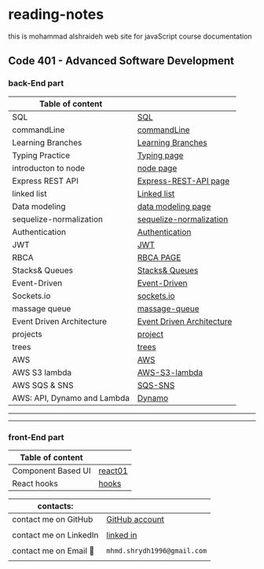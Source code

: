 # reading-notes

this is mohammad alshraideh web site for  javaScript course documentation  


## Code 401 - Advanced Software Development
### back-End part

|Table of content|  |
|--------------------|------------------|  
|  SQL  |  [SQL](./sql.md)| |  | |
|commandLine | [commandLine](./commandLine.md)| |  | |
|Learning Branches  | [Learning Branches](./learningBranches.md)| |  | |
|Typing Practice  | [Typing page](TypingPractice.md)| |  |  |
|introducton to node |[node page](./node.md)| |  |  |
|Express REST API   | [Express-REST-API page](Express-REST-API.md)| |  |  |
|linked list   | [Linked list](linked-list.md)| |  |  |
|Data modeling   | [data modeling page](DataModeling.md)| |  |   |
|sequelize-normalization|[sequelize-normalization](./sequelize-normalization.md)| |  |  |
|Authentication |[Authentication](Authentication.md) | |  |  |
|JWT  |  [JWT](./JWT.md)| |  |  |
|RBCA | [RBCA PAGE](RBCA.md)| |   |  | 
|Stacks& Queues| [Stacks& Queues](./StacksAndQueues.md) | |  |   |
|Event-Driven| [Event-Driven](/event-driven.md)| |  |   |
|Sockets.io| [sockets.io](./sockets.Io.md)|  |  |   |
|massage queue| [massage-queue](./massage-queue.md)| |  |   |
|Event Driven Architecture| [Event Driven Architecture](./EventDrivenArchitecture.md)|  |  |   |
|projects| [project](./projects.md)|   |  |   |
|trees| [trees](./trees.md)|   |  |   |
|AWS| [AWS](./AWS)|  |  |   |
|AWS S3 lambda| [AWS-S3-lambda](./AWS-S3-lambda.md)|  |  |   |
|AWS SQS & SNS| [SQS-SNS](./SQS%26SNS.md)|  |  |   |
|AWS: API, Dynamo and Lambda| [Dynamo](./aws-dynamo.md)|
------
-----

### front-End part

|Table of content|  |
|--------------------|------------------|  
| Component Based UI |  [react01](./react01.md)| |  | |
| React hooks |[hooks](./hooks.md)  |























 
|contacts: |   |
|--------------|-----------------|
|contact me on GitHub  | [GitHub account](https://github.com/mohammadsh96)|
|  | |
|contact me on LinkedIn | [linked in ](https://www.linkedin.com/in/mohammad-alshraideh-67820b186/)|
|  |  | 
|contact me on Email  :email:| ``` mhmd.shrydh1996@gmail.com ```|
|  |  |
